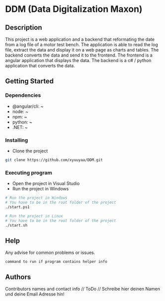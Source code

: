 # DDM (Data Digitalization Maxon)

## Description

This project is a web application and a backend that reformating the date from a log file of a motor test bench. The application is able to read the log file, extract the data and display it on a web page as charts and tables. The backend converts the data and send it to the frontend. The frontend is a angular application that displays the data. The backend is a c# / python application that converts the data.

## Getting Started

### Dependencies

* @angular/cli: ~
* node: ~
* npm: ~
* python: ~
* .NET: ~

### Installing

* Clone the project
```bash
git clone https://github.com/xyuuyaa/DDM.git
```

### Executing program

* Open the project in Visual Studio
* Run the project in Windows

```bash
# Run the project in Windows
# You have to be in the root folder of the project
./start.ps1
```

```bash
# Run the project in Linux
# You have to be in the root folder of the project
./start.sh
```

## Help

Any advise for common problems or issues.
```
command to run if program contains helper info
```

## Authors

Contributors names and contact info
// ToDo
// Schreibe hier deinen Namen und deine Email Adresse hin!

